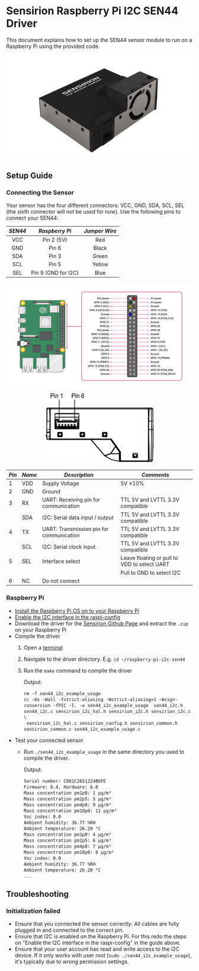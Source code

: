# Sensirion Raspberry Pi I2C SEN44 Driver

This document explains how to set up the SEN44 sensor module to run on a Raspberry Pi using the provided code.

<center><img src="images/SEN4x.png" width="500px"></center>

## Setup Guide

### Connecting the Sensor

Your sensor has the four different connectors: VCC, GND, SDA, SCL, SEL (the sixth connector will not be used for now).
Use the following pins to connect your SEN44:

*SEN44*  |    *Raspberry Pi*           |   *Jumper Wire*   |
 :------: | :-------------------------: | :---------------: |
VCC    |        Pin 2 (5V)           |   Red             |
GND    |        Pin 6                |   Black           |
SDA    |        Pin 3                |   Green           |
SCL    |        Pin 5                |   Yellow          |
SEL    |        Pin 9 (GND for I2C)  |   Blue            |

<center><img src="images/GPIO-Pinout-Diagram.png" width="900px"></center>

<center><img src="images/SEN44_pinout.png" width="300px"></center>

| *Pin* | *Name* | *Description* | *Comments* |
|-------|--------|---------------|------------|
| 1     | VDD    | Supply Voltage | 5V ±10%
| 2     | GND    | Ground |
| 3     | RX     | UART: Receiving pin for communication | TTL 5V and LVTTL 3.3V compatible
|       | SDA    | I2C: Serial data input / output | TTL 5V and LVTTL 3.3V compatible
| 4     | TX     | UART: Transmission pin for communication | TTL 5V and LVTTL 3.3V compatible
|       | SCL    | I2C: Serial clock input | TTL 5V and LVTTL 3.3V compatible
| 5     | SEL    | Interface select | Leave floating or pull to VDD to select UART
|       |        |  | Pull to GND to select I2C
| 6     | NC     | Do not connect |

### Raspberry Pi

- [Install the Raspberry Pi OS on to your Raspberry Pi](https://projects.raspberrypi.org/en/projects/raspberry-pi-setting-up)
- [Enable the I2C interface in the raspi-config](https://www.raspberrypi.org/documentation/configuration/raspi-config.md)
- Download the driver for the [Sensirion Github Page](https://github.com/Sensirion/raspberry-pi-i2c-sen44) and extract
  the `.zip` on your Raspberry Pi
- Compile the driver
    1. Open a [terminal](https://www.raspberrypi.org/documentation/usage/terminal/?)
    2. Navigate to the driver directory. E.g. `cd ~/raspberry-pi-i2c-sen44`
    3. Run the `make` command to compile the driver

       Output:
       ```
       rm -f sen44_i2c_example_usage
       cc -Os -Wall -fstrict-aliasing -Wstrict-aliasing=1 -Wsign-conversion -fPIC -I. -o sen44_i2c_example_usage  sen44_i2c.h sen44_i2c.c sensirion_i2c_hal.h sensirion_i2c.h sensirion_i2c.c \
       	sensirion_i2c_hal.c sensirion_config.h sensirion_common.h sensirion_common.c sen44_i2c_example_usage.c
       ```
- Test your connected sensor
    - Run `./sen44_i2c_example_usage` in the same directory you used to compile the driver.

      Output:
      ```
      Serial number: C081C2651224B6FE
      Firmware: 0.4, Hardware: 6.0
      Mass concentration pm1p0: 1 µg/m³
      Mass concentration pm2p5: 5 µg/m³
      Mass concentration pm4p0: 9 µg/m³
      Mass concentration pm10p0: 11 µg/m³
      Voc index: 0.0
      Ambient humidity: 36.77 %RH
      Ambient temperature: 26.20 °C
      Mass concentration pm1p0: 4 µg/m³
      Mass concentration pm2p5: 6 µg/m³
      Mass concentration pm4p0: 7 µg/m³
      Mass concentration pm10p0: 8 µg/m³
      Voc index: 0.0
      Ambient humidity: 36.77 %RH 
      Ambient temperature: 26.20 °C
      ...
      ```

## Troubleshooting

### Initialization failed

- Ensure that you connected the sensor correctly: All cables are fully plugged in and connected to the correct pin.
- Ensure that I2C is enabled on the Raspberry Pi. For this redo the steps on
  "Enable the I2C interface in the raspi-config" in the guide above.
- Ensure that your user account has read and write access to the I2C device. If it only works with user
  root (`sudo ./sen44_i2c_example_usage`), it's typically due to wrong permission settings.

